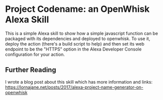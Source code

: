 # Project Codename: an OpenWhisk Alexa Skill

This is a simple Alexa skill to show how a simple javascript function can be packaged with its dependencies and deployed to openwhisk.  To use it, deploy the action (there's a build script to help) and then set its web endpoint to be the "HTTPS" option in the Alexa Developer Console configuration for your action.


## Further Reading

I wrote a blog post about this skill which has more information and links:  https://lornajane.net/posts/2017/alexa-project-name-generator-on-openwhisk
